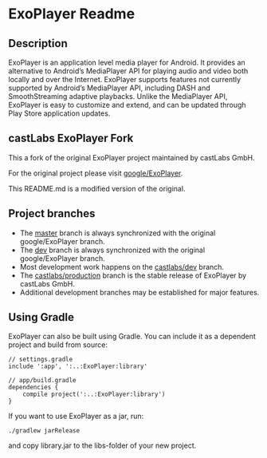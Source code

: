 # ExoPlayer Readme #

## Description ##

ExoPlayer is an application level media player for Android. It provides an
alternative to Android’s MediaPlayer API for playing audio and video both
locally and over the Internet. ExoPlayer supports features not currently
supported by Android’s MediaPlayer API, including DASH and SmoothStreaming
adaptive playbacks. Unlike the MediaPlayer API, ExoPlayer is easy to
customize and extend, and can be updated through Play Store application
updates.

## castLabs ExoPlayer Fork ##

This a fork of the original ExoPlayer project maintained by castLabs GmbH.

For the original project please visit [google/ExoPlayer](https://github.com/google/ExoPlayer).

This README.md is a modified version of the original.

## Project branches ##

  * The [master][] branch is always synchronized with the original google/ExoPlayer branch.
  * The [dev][] branch is always synchronized with the original google/ExoPlayer branch.
  * Most development work happens on the [castlabs/dev][] branch.
  * The [castlabs/production][] branch is the stable release of ExoPlayer by castLabs GmbH.
  * Additional development branches may be established for major features.

[master]: https://github.com/castlabs/ExoPlayer/tree/master
[dev]: https://github.com/castlabs/ExoPlayer/tree/dev
[castlabs/dev]: https://github.com/castlabs/ExoPlayer/tree/dev
[castlabs/production]: https://github.com/castlabs/ExoPlayer/tree/dev

## Using Gradle ##

ExoPlayer can also be built using Gradle. You can include it as a dependent project and build from source:

```
// settings.gradle
include ':app', ':..:ExoPlayer:library'

// app/build.gradle
dependencies {
    compile project(':..:ExoPlayer:library')
}
```

If you want to use ExoPlayer as a jar, run:

```
./gradlew jarRelease
```

and copy library.jar to the libs-folder of your new project.
